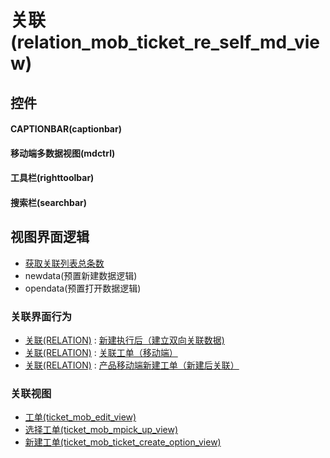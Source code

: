 # 关联(relation_mob_ticket_re_self_md_view)  <!-- {docsify-ignore-all} -->



## 控件
#### CAPTIONBAR(captionbar)
#### 移动端多数据视图(mdctrl)
#### 工具栏(righttoolbar)
#### 搜索栏(searchbar)

## 视图界面逻辑
  * [获取关联列表总条数](module/Base/relation/uilogic/get_list_total)
  * newdata(预置新建数据逻辑)
  * opendata(预置打开数据逻辑)


### 关联界面行为
  * [关联(RELATION)](module/Base/relation) : [新建执行后（建立双向关联数据)](module/Base/relation#界面行为)
  * [关联(RELATION)](module/Base/relation) : [关联工单（移动端）](module/Base/relation#界面行为)
  * [关联(RELATION)](module/Base/relation) : [产品移动端新建工单（新建后关联）](module/Base/relation#界面行为)

### 关联视图
  * [工单(ticket_mob_edit_view)](app/view/ticket_mob_edit_view)
  * [选择工单(ticket_mob_mpick_up_view)](app/view/ticket_mob_mpick_up_view)
  * [新建工单(ticket_mob_ticket_create_option_view)](app/view/ticket_mob_ticket_create_option_view)

<script>
 const { createApp } = Vue
  createApp({
    data() {
      return {

      }
    }
  }).use(ElementPlus).mount('#app')
</script>